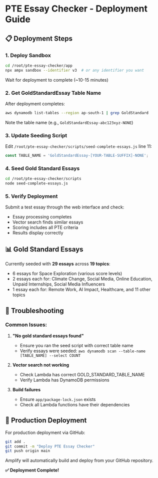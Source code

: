 # PTE Essay Checker - Deployment Guide

## 📋 Deployment Steps

### 1. **Deploy Sandbox**

```bash
cd /root/pte-essay-checker/app
npx ampx sandbox --identifier v3  # or any identifier you want
```

Wait for deployment to complete (~10-15 minutes)

### 2. **Get GoldStandardEssay Table Name**
After deployment completes:
```bash
aws dynamodb list-tables --region ap-south-1 | grep GoldStandard
```
Note the table name (e.g., `GoldStandardEssay-abc123xyz-NONE`)

### 3. **Update Seeding Script**
Edit `/root/pte-essay-checker/scripts/seed-complete-essays.js` line 11:
```javascript
const TABLE_NAME = 'GoldStandardEssay-[YOUR-TABLE-SUFFIX]-NONE';
```

### 4. **Seed Gold Standard Essays**
```bash
cd /root/pte-essay-checker/scripts
node seed-complete-essays.js
```

### 5. **Verify Deployment**
Submit a test essay through the web interface and check:
- Essay processing completes
- Vector search finds similar essays
- Scoring includes all PTE criteria
- Results display correctly

## 📊 Gold Standard Essays

Currently seeded with **29 essays** across **19 topics**:
- 6 essays for Space Exploration (various score levels)
- 2 essays each for: Climate Change, Social Media, Online Education, Unpaid Internships, Social Media Influencers
- 1 essay each for: Remote Work, AI Impact, Healthcare, and 11 other topics

## 🚨 Troubleshooting

### Common Issues:

1. **"No gold standard essays found"**
   - Ensure you ran the seed script with correct table name
   - Verify essays were seeded: `aws dynamodb scan --table-name [TABLE_NAME] --select COUNT`

2. **Vector search not working**
   - Check Lambda has correct GOLD_STANDARD_TABLE_NAME
   - Verify Lambda has DynamoDB permissions

3. **Build failures**
   - Ensure `app/package-lock.json` exists
   - Check all Lambda functions have their dependencies

## 🔧 Production Deployment

For production deployment via GitHub:
```bash
git add .
git commit -m "Deploy PTE Essay Checker"
git push origin main
```

Amplify will automatically build and deploy from your GitHub repository.

**✅ Deployment Complete!**